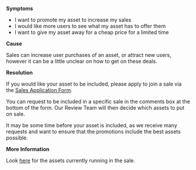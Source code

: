 
        

**<span class="wysiwyg-underline">Symptoms</span>** 

*   I want to promote my asset to increase my sales
*   I would like more users to see what my asset has to offer them
*   I want to give my asset away for a cheap price for a limited time

**<span class="wysiwyg-underline">Cause</span>** 

Sales can increase user purchases of an asset, or attract new users, however it can be a little unclear on how to get on these deals.

**<span class="wysiwyg-underline">Resolution</span>** 

If you would like your asset to be included, please apply to join a sale via the [Sales Application Form](https://docs.google.com/a/unity3d.com/forms/d/1eL91dQ2uttWV0hyIPjiYizP98BIxQOfrNx95NfJiLqI/viewform).

You can request to be included in a specific sale in the comments box at the bottom of the form. Our Review Team will then decide which assets to put on sale.

It may be some time before your asset is included, as we receive many requests and want to ensure that the promotions include the best assets possible.

**<span class="wysiwyg-underline">More Information</span>** 

Look [here](https://www.assetstore.unity3d.com/en/#!/sale) for the assets currently running in the sale.

      